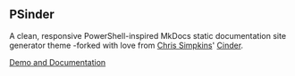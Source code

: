## PSinder

A clean, responsive PowerShell-inspired MkDocs static documentation site generator theme -forked with love from [Chris Simpkins](https://twitter.com/csimpkins)' [Cinder](https://github.com/chrissimpkins/cinder).

[Demo and Documentation](michaeltlombardi.github.io/mkdocs-psinder)

